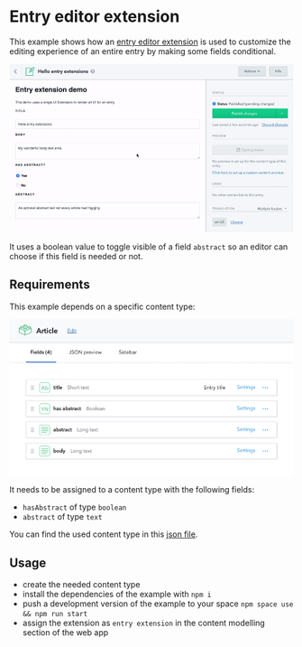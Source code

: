 # Entry editor extension

This example shows how an [entry editor extension](/developers/docs/extensibility/ui-extensions/locations/#entry-extensions) is used to customize the editing experience of an entire entry by making some fields conditional.

![Screenshot of extension](entry-extension.gif)

It uses a boolean value to toggle visible of a field `abstract` so an editor can choose if this field is needed or not.

## Requirements

This example depends on a specific content type:

![Screenshot of extension](entry-extension.png)

It needs to be assigned to a content type with the following fields:

- `hasAbstract` of type `boolean`
- `abstract` of type `text`

You can find the used content type in this [json file](sample-content-type.json).

## Usage

- create the needed content type
- install the dependencies of the example with `npm i`
- push a development version of the example to your space `npm space use && npm run start`
- assign the extension as `entry extension` in the content modelling section of the web app
